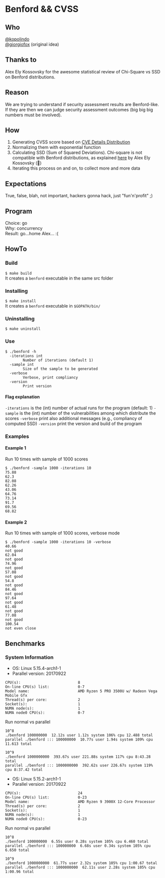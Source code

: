 # Benford && CVSS
## Who
[@kopolindo](https://github.com/kopolindo)  
[@giorgiofox](https://github.com/giorgiofox) (original idea)

## Thanks to
Alex Ely Kossovsky for the awesome statistical review of Chi-Square vs SSD on Benford distributions.

## Reason
We are trying to understand if security assessment results are Benford-like.  
If they are then we can judge security assessment outcomes (big big big numbers must be involved).  

## How
1. Generating CVSS score based on [CVE Details Distribution](https://www.cvedetails.com/cvss-score-distribution.php)
2. Normalizing them with exponential function
3. Calculating SSD (Sum of Squared Deviations). Chi-square is not compatible with Benford distributions, as explained [here](https://www.mdpi.com/2571-905X/4/2/27) by Alex Ely Kossovsky (:beer:)  
4. Iterating this process on and on, to collect more and more data

## Expectations
True, false, blah, not important, hackers gonna hack, just "fun'n'profit" ;)

## Program
Choice: go  
Why: concurrency  
Result: go...home Alex... :(  

## HowTo
### Build
`$ make build`  
It creates a `benford` executable in the same src folder

### Installing
`$ make install`  
It creates a `benford` executable in `$GOPATH/bin/`

### Uninstalling
`$ make uninstall`

### Use
```
$ ./benford -h
  -iterations int
        Number of iterations (default 1)
  -sample int
        Size of the sample to be generated
  -verbose
        Verbose, print compliancy
  -version
        Print version
```

#### Flag explanation
`-iterations` is the (int) number of actual runs for the program (default: 1)
`-sample` is the (int) number of the vulnerabilities among which distribute the scores
`-verbose` print also additional messages (e.g., compliancy of computed SSD)
`-version` print the version and build of the program

### Examples
#### Example 1
Run 10 times with sample of 1000 scores
```
$ ./benford -sample 1000 -iterations 10
75.88
62.3
82.08
62.26
43.06
64.76
73.14
91.7
69.56
68.82
```

#### Example 2
Run 10 times with sample of 1000 scores, verbose mode
```
$ ./benford -sample 1000 -iterations 10 -verbose
40.66
not good
62.04
not good
74.96
not good
57.08
not good
54.8
not good
84.46
not good
97.64
not good
61.48
not good
77.08
not good
100.54
not even close
```

## Benchmarks

### System Information

- OS: Linux 5.15.4-arch1-1
- Parallel version: 20170922

```$ lscpu | egrep 'Model name|Socket|Thread|NUMA|CPU\(s\)'
CPU(s):                          8
On-line CPU(s) list:             0-7
Model name:                      AMD Ryzen 5 PRO 3500U w/ Radeon Vega Mobile Gfx
Thread(s) per core:              2
Socket(s):                       1
NUMA node(s):                    1
NUMA node0 CPU(s):               0-7
```
Run normal vs parallel
```
10^8
./benford 100000000  12.12s user 1.12s system 106% cpu 12.488 total
parallel ./benford ::: 100000000  10.77s user 1.94s system 109% cpu 11.613 total

10^9
./benford 1000000000  393.67s user 221.88s system 117% cpu 8:43.28 total
parallel ./benford ::: 1000000000  392.62s user 226.67s system 119% cpu 8:37.42 total
```

- OS: Linux 5.15.2-arch1-1
- Parallel version: 20170922

```$ lscpu | egrep 'Model name|Socket|Thread|NUMA|CPU\(s\)'
CPU(s):                          24
On-line CPU(s) list:             0-23
Model name:                      AMD Ryzen 9 3900X 12-Core Processor
Thread(s) per core:              2
Socket(s):                       1
NUMA node(s):                    1
NUMA node0 CPU(s):               0-23
```

Run normal vs parallel
```
10^8
./benford 100000000  6.55s user 0.28s system 105% cpu 6.460 total
parallel ./benford ::: 100000000  6.68s user 0.34s system 105% cpu 6.650 total

10^9
./benford 1000000000  61.77s user 2.32s system 105% cpu 1:00.67 total
parallel ./benford ::: 1000000000  62.11s user 2.28s system 105% cpu 1:00.96 total
```
